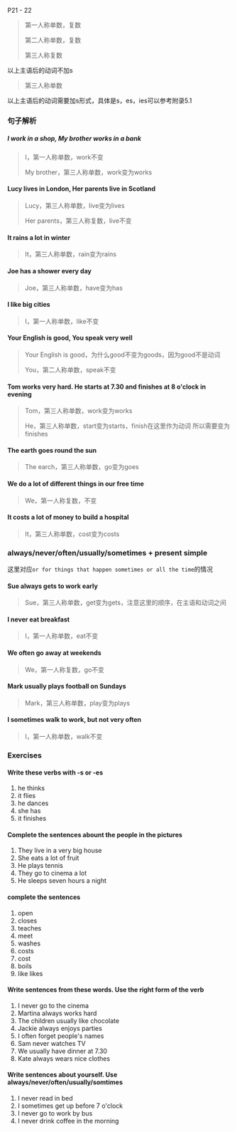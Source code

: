 P21 - 22

> 第一人称单数，复数
>
> 第二人称单数，复数
>
> 第三人称复数

以上主语后的动词不加s

> 第三人称单数

以上主语后的动词需要加s形式，具体是s，es，ies可以参考附录5.1

### 句子解析

##### I work in a shop, My brother works in a bank

> I，第一人称单数，work不变
>
> My brother，第三人称单数，work变为works

#### Lucy lives in London, Her parents live in Scotland

> Lucy，第三人称单数，live变为lives
>
> Her parents，第三人称复数，live不变

#### It rains a lot in winter

> It，第三人称单数，rain变为rains

#### Joe has a shower every day

> Joe，第三人称单数，have变为has

#### I like big cities

> I，第一人称单数，like不变

#### Your English is good, You speak very well

> Your English is good，为什么good不变为goods，因为good不是动词
>
> You，第二人称单数，speak不变

#### Tom works very hard. He starts at 7.30 and finishes at 8 o'clock in evening

> Tom，第三人称单数，work变为works
>
> He，第三人称单数，start变为starts，finish在这里作为动词 所以需要变为finishes

#### The earth goes round the sun

> The earch，第三人称单数，go变为goes

#### We do a lot of different things in our free time

> We，第一人称复数，不变

#### It costs a lot of money to build a hospital

> It，第三人称单数，cost变为costs

### always/never/often/usually/sometimes + present simple

这里对应`or for things that happen sometimes or all the time`的情况

#### Sue always gets to work early

> Sue，第三人称单数，get变为gets，注意这里的顺序，在主语和动词之间

#### I never eat breakfast

> I，第一人称单数，eat不变

#### We often go away at weekends

> We，第一人称复数，go不变

#### Mark usually plays football on Sundays

> Mark，第三人称单数，play变为plays

#### I sometimes walk to work, but not very often

> I，第一人称单数，walk不变

### Exercises

#### Write these verbs with -s or -es

1. he thinks
2. it flies
3. he dances
4. she has
5. it finishes

#### Complete the sentences abount the people in the pictures

1. They live in a very big house
2. She eats a lot of fruit
3. He plays tennis
4. They go to cinema a lot
5. He sleeps seven hours a night

#### complete the sentences

1. open
2. closes
3. teaches
4. meet
5. washes
6. costs
7. cost
8. boils
9. like likes

#### Write sentences from these words. Use the right form of the verb

1. I never go to the cinema
2. Martina always works hard
3. The children usually like chocolate
4. Jackie always enjoys parties
5. I often forget people's names
6. Sam never watches TV
7. We usually have dinner at 7.30
8. Kate always wears nice clothes

#### Write sentences about yourself. Use always/never/often/usually/somtimes

1. I never read in bed
2. I sometimes get up before 7 o'clock
3. I never go to work by bus
4. I never drink coffee in the morning

